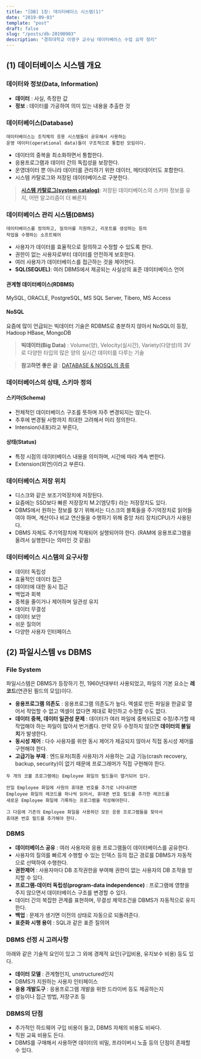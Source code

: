 ```yaml
---
title: "[DB] 1장: 데이터베이스 시스템(1)"
date: "2019-09-03"
template: "post"
draft: false
slug: "/posts/db-20190903"
description: "경희대학교 이영구 교수님 데이터베이스 수업 요약 정리"
---
```


## (1) 데이터베이스 시스템 개요

### 데이터와 정보(Data, Information)
* **데이터** : 사실, 측정한 값
* **정보** : 데이터를 가공하여 의미 있는 내용을 추출한 것


### 데이터베이스(Database)
```
데이터베이스는 조직체의 응용 시스템들이 공유해서 사용하는 
운영 데이터(operational data)들이 구조적으로 통합된 모임이다. 
```

* 데이터의 중복을 최소화하면서 통합한다.
* 응용프로그램과 데이터 간의 독립성을 보장한다.
* 운영데이터 뿐 아니라 데이터를 관리하기 위한 데이터, 메타데이터도 포함한다.
* 시스템 카탈로그와 저장된 데이터베이스로 구분한다.

> [**시스템 카탈로그(system catalog)**](https://coding-factory.tistory.com/225): 저장된 데이터베이스의 스키마 정보를 유지, 어떤 알고리즘이 더 빠른지


### 데이터베이스 관리 시스템(DBMS)
```
데이터베이스를 정의하고, 질의어를 지원하고, 리포트를 생성하는 등의
작업을 수행하는 소프트웨어
```

* 사용자가 데이터를 효율적으로 질의하고 수정할 수 있도록 한다.
* 권한이 없는 사용자로부터 데이터를 안전하게 보호한다.
* 여러 사용자가 데이터베이스를 접근하는 것을 제어한다.
* **SQL(SEQUEL)**: 여러 DBMS에서 제공되는 사실상의 표준 데이터베이스 언어 

#### 관계형 데이터베이스(RDBMS) 
MySQL, ORACLE, PostgreSQL, MS SQL Server, Tibero, MS Access


#### NoSQL

요즘에 많이 언급되는 빅데이터 기술은 RDBMS로 충분하지 않아서 NoSQL이 등장, Hadoop HBase, MongoDB

> **빅데이터(Big Data)** : Volume(양), Velocity(실시간), Variety(다양성)의 3V로 다양한 타입의 많은 양의 실시간 데이터를 다루는 기술


> **참고하면 좋은 글** : [DATABASE & NOSQL의 종류](https://inyl.github.io/programming/2017/05/09/database.html)


### 데이터베이스의 상태, 스키마 정의

#### 스키마(Schema)
* 전체적인 데이터베이스 구조를 뜻하며 자주 변경되지는 않는다. 
* 추후에 변경될 사항까지 최대한 고려해서 미리 정의한다. 
* Intension(내포)라고 부른다,

#### 상태(Status)
* 특정 시점의 데이터베이스 내용을 의미하며, 시간에 따라 계속 변한다. 
* Extension(외연)이라고 부른다.


### 데이터베이스 저장 위치
* 디스크와 같은 보조기억장치에 저장된다.
* 요즘에는 SSD보다 빠른 저장장치 M.2(엠닷투) 라는 저장장치도 있다.
* DBMS에서 원하는 정보를 찾기 위해서는 디스크의 블록들을 주기억장치로 읽어들여야 하며, 계산이나 비교 연산들을 수행하기 위해 중앙 처리 장치(CPU)가 사용된다.
* DBMS 자체도 주기억장치에 적재되어 실행되어야 한다. (RAM에 응용프로그램을 올려서 실행한다는 의미인 것 같음)

### 데이터베이스 시스템의 요구사항
* 데이터 독립성
* 효율적인 데이터 접근
* 데이터에 대한 동시 접근
* 백업과 회복
* 중복을 줄이거나 제어하며 일관성 유지
* 데이터 무결성
* 데이터 보안
* 쉬운 질의어
* 다양한 사용자 인터페이스

## (2) 파일시스템 vs DBMS
### File System
파일시스템은 DBMS가 등장하기 전, 1960년대부터 사용되었고, 파일의 기본 요소는 **레코드**(연관된 필드의 모임)이다.

* **응용프로그램 의존도** : 응용프로그램 의존도가 높다. 엑셀로 만든 파일을 한글로 열어서 작업할 수 없고 엑셀이 없다면 제대로 확인하고 수정할 수도 없다.
* **데이터 중복, 데이터 일관성 문제** : 데이터가 여러 파일에 중복되므로 수정/추가할 때 작업해야 하는 파일이 많아서 번거롭다. 만약 모두 수정하지 않으면 **데이터의 불일치**가 발생한다.
* **동시성 제어** : 다수 사용자를 위한 동시 제어가 제공되지 않아서 직접 동시성 제어를 구현해야 한다.
* **고급기능 부재** : 엔드유저(최종 사용자)가 사용하는 고급 기능(crash recovery, backup, security)이 없기 때문에 프로그래머가 직접 구현해야 한다.

```
두 개의 코볼 프로그램에는 Employee 화일의 필드들이 열거되어 있다.
 
만일 Employee 화일에 사원의 휴대폰 번호를 추가로 나타내려면 
Employee 화일의 레코드를 하나씩 읽어서, 휴대폰 번호 필드를 추가한 레코드를 
새로운 Employee 화일에 기록하는 프로그램을 작성해야한다. 

그 다음에 기존의 Employee 화일을 사용하던 모든 응용 프로그램들을 찾아서 
휴대폰 번호 필드를 추가해야 한다.
```

### DBMS
* **데이터베이스 공유** : 여러 사용자와 응용 프로그램들이 데이터베이스를 공유한다.
* 사용자의 질의를 빠르게 수행할 수 있는 인덱스 등의 접근 경로를 DBMS가  자동적으로 선택하여 수행한다.
* **권한제어** : 사용자마다 DB 조작권한을 부여해 권한이 없는 사용자의 DB 조작을 방지할 수 있다. 
* **프로그램-데이터 독립성(program-data independence)** : 프로그램에 영향을 주지 않으면서 데이터베이스 구조를 변경할 수 있다.
* 데이터 간의 복잡한 관계를 표현하며, 무결성 제약조건을 DBMS가 자동적으로 유지한다.
* **백업** : 문제가 생기면 이전의 상태로 자동으로 되돌려준다.
* **표준화 시행 용이** : SQL과 같은 표준 질의어

### DBMS 선정 시 고려사항
아래와 같은 기술적 요인이 있고 그 외에 경제적 요인(구입비용, 유지보수 비용) 등도 있다.
 
* **데이터 모델** : 관계형인지, unstructured인지
* DBMS가 지원하는 사용자 인터페이스 
* **응용 개발도구** : 응용프로그램 개발을 위한 드라이버 등도 제공하는지
* 성능이나 접근 방법, 저장구조 등

### DBMS의 단점
* 추가적인 하드웨어 구입 비용이 들고, DBMS 자체의 비용도 비싸다.
* 직원 교육 비용도 든다.
* DBMS를 구매해서 사용하면 데이터의 비밀, 프라이버시 노출 등의 단점이 존재할 수 있다.
